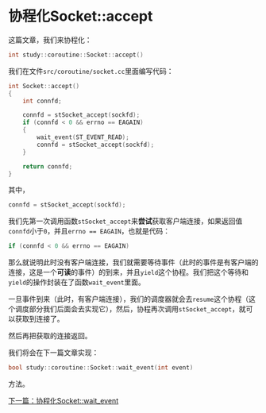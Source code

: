 # 协程化Socket::accept

这篇文章，我们来协程化：
```cpp
int study::coroutine::Socket::accept()
```

我们在文件`src/coroutine/socket.cc`里面编写代码：

```cpp
int Socket::accept()
{
    int connfd;

    connfd = stSocket_accept(sockfd);
    if (connfd < 0 && errno == EAGAIN)
    {
        wait_event(ST_EVENT_READ);
        connfd = stSocket_accept(sockfd);
    }

    return connfd;
}
```

其中，

```cpp
connfd = stSocket_accept(sockfd);
```

我们先第一次调用函数`stSocket_accept`来**尝试**获取客户端连接，如果返回值`connfd`小于`0`，并且`errno == EAGAIN`，也就是代码：

```cpp
if (connfd < 0 && errno == EAGAIN)
```

那么就说明此时没有客户端连接，我们就需要等待事件（此时的事件是有客户端的连接，这是一个**可读**的事件）的到来，并且`yield`这个协程。我们把这个等待和`yield`的操作封装在了函数`wait_event`里面。

一旦事件到来（此时，有客户端连接），我们的调度器就会去`resume`这个协程（这个调度部分我们后面会去实现它），然后，协程再次调用`stSocket_accept`，就可以获取到连接了。

然后再把获取的连接返回。

我们将会在下一篇文章实现：

```cpp
bool study::coroutine::Socket::wait_event(int event)
```

方法。

[下一篇：协程化Socket::wait_event](./《PHP扩展开发》-协程-协程化Socket::wait_event.md)

